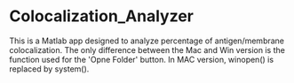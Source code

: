 # Colocalization_Analyzer
This is a Matlab app designed to analyze percentage of antigen/membrane colocalization.
The only difference between the Mac and Win version is the function used for the 'Opne Folder' button. In MAC version, winopen() is replaced by system(). 
